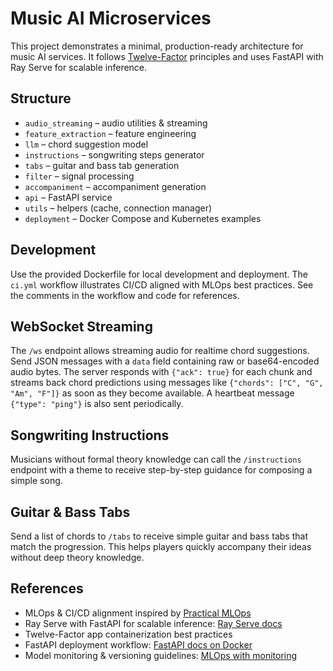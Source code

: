 # Music AI Microservices

This project demonstrates a minimal, production-ready architecture for music AI
services. It follows [Twelve-Factor](https://12factor.net/) principles and uses
FastAPI with Ray Serve for scalable inference.

## Structure
- `audio_streaming` – audio utilities & streaming
- `feature_extraction` – feature engineering
- `llm` – chord suggestion model
- `instructions` – songwriting steps generator
- `tabs` – guitar and bass tab generation
- `filter` – signal processing
- `accompaniment` – accompaniment generation
- `api` – FastAPI service
- `utils` – helpers (cache, connection manager)
- `deployment` – Docker Compose and Kubernetes examples

## Development
Use the provided Dockerfile for local development and deployment. The
`ci.yml` workflow illustrates CI/CD aligned with MLOps best practices. See the
comments in the workflow and code for references.

## WebSocket Streaming
The `/ws` endpoint allows streaming audio for realtime chord suggestions.
Send JSON messages with a `data` field containing raw or base64-encoded audio
bytes. The server responds with `{"ack": true}` for each chunk and streams back
chord predictions using messages like `{"chords": ["C", "G", "Am", "F"]}` as soon
as they become available. A heartbeat message `{"type": "ping"}` is also sent
periodically.

## Songwriting Instructions
Musicians without formal theory knowledge can call the `/instructions` endpoint
with a theme to receive step-by-step guidance for composing a simple song.

## Guitar & Bass Tabs
Send a list of chords to `/tabs` to receive simple guitar and bass tabs that
match the progression. This helps players quickly accompany their ideas without
deep theory knowledge.

## References
- MLOps & CI/CD alignment inspired by [Practical MLOps](https://github.com/ai-understanding/practical-mlops)
- Ray Serve with FastAPI for scalable inference: [Ray Serve docs](https://docs.ray.io/en/latest/serve/index.html)
- Twelve-Factor app containerization best practices
- FastAPI deployment workflow: [FastAPI docs on Docker](https://fastapi.tiangolo.com/deployment/docker/)
- Model monitoring & versioning guidelines: [MLOps with monitoring](https://madewithml.com/courses/mlops/monitoring/)
